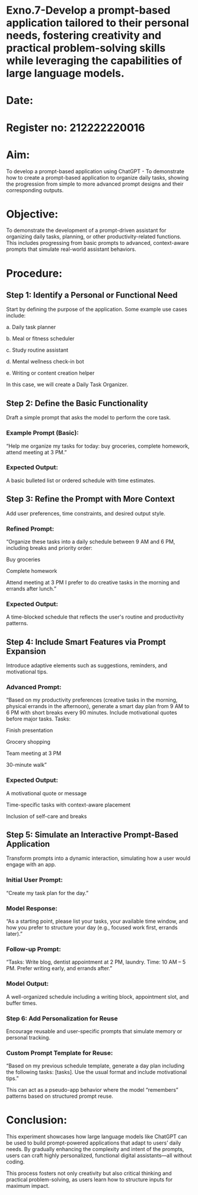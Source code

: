 # Exno.7-Develop a prompt-based application tailored to their personal needs, fostering creativity and practical problem-solving skills while leveraging the capabilities of large language models.

# Date: 
# Register no: 212222220016

# Aim: 
To develop a prompt-based application using ChatGPT - To demonstrate how to create a prompt-based application to organize daily tasks, showing the progression from simple to more advanced prompt designs and their corresponding outputs.


# Objective:
To demonstrate the development of a prompt-driven assistant for organizing daily tasks, planning, or other productivity-related functions. This includes progressing from basic prompts to advanced, context-aware prompts that simulate real-world assistant behaviors.

# Procedure:
## Step 1: Identify a Personal or Functional Need
Start by defining the purpose of the application. Some example use cases include:

a. Daily task planner

b. Meal or fitness scheduler

c. Study routine assistant

d. Mental wellness check-in bot

e. Writing or content creation helper

In this case, we will create a Daily Task Organizer.

## Step 2: Define the Basic Functionality
Draft a simple prompt that asks the model to perform the core task.

### Example Prompt (Basic):
“Help me organize my tasks for today: buy groceries, complete homework, attend meeting at 3 PM.”

### Expected Output:
A basic bulleted list or ordered schedule with time estimates.

## Step 3: Refine the Prompt with More Context
Add user preferences, time constraints, and desired output style.

### Refined Prompt:
“Organize these tasks into a daily schedule between 9 AM and 6 PM, including breaks and priority order:

Buy groceries

Complete homework

Attend meeting at 3 PM
I prefer to do creative tasks in the morning and errands after lunch.”

### Expected Output:
A time-blocked schedule that reflects the user's routine and productivity patterns.

## Step 4: Include Smart Features via Prompt Expansion
Introduce adaptive elements such as suggestions, reminders, and motivational tips.

### Advanced Prompt:
“Based on my productivity preferences (creative tasks in the morning, physical errands in the afternoon), generate a smart day plan from 9 AM to 6 PM with short breaks every 90 minutes. Include motivational quotes before major tasks. Tasks:

Finish presentation

Grocery shopping

Team meeting at 3 PM

30-minute walk”

### Expected Output:

A motivational quote or message

Time-specific tasks with context-aware placement

Inclusion of self-care and breaks

## Step 5: Simulate an Interactive Prompt-Based Application
Transform prompts into a dynamic interaction, simulating how a user would engage with an app.

### Initial User Prompt:
“Create my task plan for the day.”

### Model Response:
“As a starting point, please list your tasks, your available time window, and how you prefer to structure your day (e.g., focused work first, errands later).”

### Follow-up Prompt:
“Tasks: Write blog, dentist appointment at 2 PM, laundry. Time: 10 AM – 5 PM. Prefer writing early, and errands after.”

### Model Output:
A well-organized schedule including a writing block, appointment slot, and buffer times.

### Step 6: Add Personalization for Reuse
Encourage reusable and user-specific prompts that simulate memory or personal tracking.

### Custom Prompt Template for Reuse:
“Based on my previous schedule template, generate a day plan including the following tasks: [tasks]. Use the usual format and include motivational tips.”

This can act as a pseudo-app behavior where the model “remembers” patterns based on structured prompt reuse.


# Conclusion:
This experiment showcases how large language models like ChatGPT can be used to build prompt-powered applications that adapt to users’ daily needs. By gradually enhancing the complexity and intent of the prompts, users can craft highly personalized, functional digital assistants—all without coding.

This process fosters not only creativity but also critical thinking and practical problem-solving, as users learn how to structure inputs for maximum impact.

